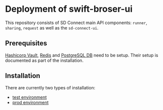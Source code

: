 # Deployment of swift-broser-ui

This repository consists of SD Connect main API components: `runner`, `sharing`, `request` as well as the `sd-connect-ui`.


## Prerequisites

[Hashicorp Vault](https://www.hashicorp.com/products/vault), [Redis](https://redis.io/) and [PostgreSQL DB](https://www.postgresql.org/) need to be setup. Their setup is documented as part of the installation.


## Installation

There are currently two types of installation:
- [test environment](https://gitlab.ci.csc.fi/sds-dev/sd-connect/sd-connect-deployment/-/tree/main/test)
- [prod environment](https://gitlab.ci.csc.fi/sds-dev/sd-connect/sd-connect-deployment/-/tree/main/prod)
